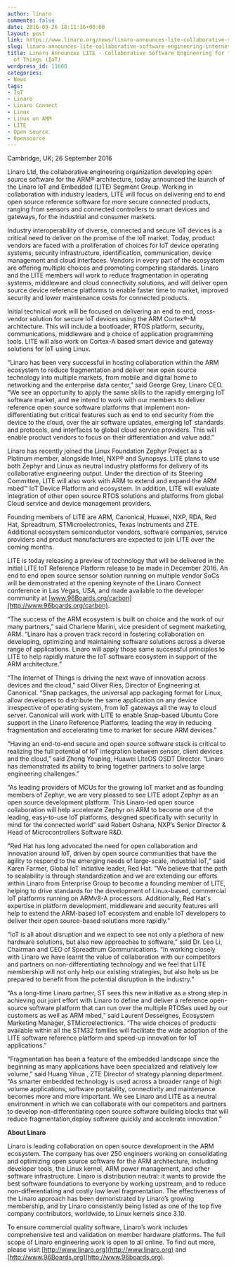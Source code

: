 ```yaml
---
author: linaro
comments: false
date: 2016-09-26 18:11:36+00:00
layout: post
link: https://www.linaro.org/news/linaro-announces-lite-collaborative-software-engineering-internet-things-iot/
slug: linaro-announces-lite-collaborative-software-engineering-internet-things-iot
title: Linaro Announces LITE - Collaborative Software Engineering for the Internet
  of Things (IoT)
wordpress_id: 11666
categories:
- News
tags:
- IoT
- Linaro
- Linaro Connect
- Linux
- Linux on ARM
- LITE
- Open Source
- Opensource
---
```


Cambridge, UK; 26 September 2016

Linaro Ltd, the collaborative engineering organization developing open source software for the ARM® architecture, today announced the launch of the Linaro IoT and Embedded (LITE) Segment Group. Working in collaboration with industry leaders, LITE will focus on delivering end to end open source reference software for more secure connected products, ranging from sensors and connected controllers to smart devices and gateways, for the industrial and consumer markets.

Industry interoperability of diverse, connected and secure IoT devices is a critical need to deliver on the promise of the IoT market. Today, product vendors are faced with a proliferation of choices for IoT device operating systems, security infrastructure, identification, communication, device management and cloud interfaces. Vendors in every part of the ecosystem are offering multiple choices and promoting competing standards. Linaro and the LITE members will work to reduce fragmentation in operating systems, middleware and cloud connectivity solutions, and will deliver open source device reference platforms to enable faster time to market, improved security and lower maintenance costs for connected products.

Initial technical work will be focused on delivering an end to end, cross-vendor solution for secure IoT devices using the ARM Cortex®-M architecture. This will include a bootloader, RTOS platform, security, communications, middleware and a choice of application programming tools. LITE will also work on Cortex-A based smart device and gateway solutions for IoT using Linux.

“Linaro has been very successful in hosting collaboration within the ARM ecosystem to reduce fragmentation and deliver new open source technology into multiple markets, from mobile and digital home to networking and the enterprise data center,” said George Grey, Linaro CEO. “We see an opportunity to apply the same skills to the rapidly emerging IoT software market, and we intend to work with our members to deliver reference open source software platforms that implement non-differentiating but critical features such as end to end security from the device to the cloud, over the air software updates, emerging IoT standards and protocols, and interfaces to global cloud service providers. This will enable product vendors to focus on their differentiation and value add.”

Linaro has recently joined the Linux Foundation Zephyr Project as a Platinum member, alongside Intel, NXP® and Synopsys. LITE plans to use both Zephyr and Linux as neutral industry platforms for delivery of its collaborative engineering output. Under the direction of its Steering Committee, LITE will also work with ARM to extend and expand the ARM mbed™ IoT Device Platform and ecosystem. In addition, LITE will evaluate integration of other open source RTOS solutions and platforms from global Cloud service and device management providers.

Founding members of LITE are ARM, Canonical, Huawei, NXP, RDA, Red Hat, Spreadtrum, STMicroelectronics, Texas Instruments and ZTE. Additional ecosystem semiconductor vendors, software companies, service providers and product manufacturers are expected to join LITE over the coming months.

LITE is today releasing a preview of technology that will be delivered in the initial LITE IoT Reference Platform release to be made in December 2016. An end to end open source sensor solution running on multiple vendor SoCs will be demonstrated at the opening keynote of the Linaro Connect conference in Las Vegas, USA, and made available to the developer community at [www.96Boards.org/carbon](http://www.96boards.org/carbon). 

“The success of the ARM ecosystem is built on choice and the work of our many partners,” said Charlene Marini, vice president of segment marketing, ARM. “Linaro has a proven track record in fostering collaboration on developing, optimizing and maintaining software solutions across a diverse range of applications. Linaro will apply those same successful principles to LITE to help rapidly mature the IoT software ecosystem in support of the ARM architecture.”

“The Internet of Things is driving the next wave of innovation across devices and the cloud,” said Oliver Ries, Director of Engineering at Canonical. “Snap packages, the universal app packaging format for Linux, allow developers to distribute the same application on any device irrespective of operating system, from IoT gateways all the way to cloud server. Canonical will work with LITE to enable Snap-based Ubuntu Core support in the Linaro Reference Platforms, leading the way in reducing fragmentation and accelerating time to market for secure ARM devices." 

"Having an end-to-end secure and open source software stack is critical to realizing the full potential of IoT integration between sensor, client devices and the cloud,” said Zhong Youping, Huawei LiteOS OSDT Director. “Linaro has demonstrated its ability to bring together partners to solve large engineering challenges.”

“As leading providers of MCUs for the growing IoT market and as founding members of Zephyr, we are very pleased to see LITE adopt Zephyr as an open source development platform. This Linaro-led open source collaboration will help accelerate Zephyr on ARM to become one of the leading, easy-to-use IoT platforms, designed specifically with security in mind for the connected world” said Robert Oshana, NXP’s Senior Director & Head of Microcontrollers Software R&D.

"Red Hat has long advocated the need for open collaboration and innovation around IoT, driven by open source communities that have the agility to respond to the emerging needs of large-scale, industrial IoT,” said Karen Farmer, Global IoT initiative leader, Red Hat. "We believe that the path to scalability is through standardization and we are extending our efforts within Linaro from Enterprise Group to become a founding member of LITE, helping to drive standards for the development of Linux-based, commercial IoT platforms running on ARMv8-A processors. Additionally, Red Hat's expertise in platform development, middleware and security features will help to extend the ARM-based IoT ecosystem and enable IoT developers to deliver their open source-based solutions more rapidly."

“IoT is all about disruption and we expect to see not only a plethora of new hardware solutions, but also new approaches to software,” said Dr. Leo Li, Chairman and CEO of Spreadtrum Communications. “In working closely with Linaro we have learnt the value of collaboration with our competitors and partners on non-differentiating technology and we feel that LITE membership will not only help our existing strategies, but also help us be prepared to benefit from the potential disruption in the industry.”

“As a long-time Linaro partner, ST sees this new initiative as a strong step in achieving our joint effort with Linaro to define and deliver a reference open-source software platform that can run over the multiple RTOSes used by our customers as well as ARM mbed,” said Laurent Desseignes, Ecosystem Marketing Manager, STMicroelectronics. “The wide choices of products available within all the STM32 families will facilitate the wide adoption of the LITE software reference platform and speed-up innovation for IoT applications.”  

“Fragmentation has been a feature of the embedded landscape since the beginning as many applications have been specialized and relatively low volume,” said Huang Yihua , ZTE Director of strategy planning department. “As smarter embedded technology is used across a broader range of high volume applications, software portability, connectivity and maintenance becomes more and more important. We see Linaro and LITE as a neutral environment in which we can collaborate with our competitors and partners to develop non-differentiating open source software building blocks that will reduce fragmentation,deploy software quickly and accelerate innovation.”

**About Linaro**

Linaro is leading collaboration on open source development in the ARM ecosystem. The company has over 250 engineers working on consolidating and optimizing open source software for the ARM architecture, including developer tools, the Linux kernel, ARM power management, and other software infrastructure. Linaro is distribution neutral: it wants to provide the best software foundations to everyone by working upstream, and to reduce non-differentiating and costly low level fragmentation. The effectiveness of the Linaro approach has been demonstrated by Linaro’s growing membership, and by Linaro consistently being listed as one of the top five company contributors, worldwide, to Linux kernels since 3.10.

To ensure commercial quality software, Linaro’s work includes comprehensive test and validation on member hardware platforms. The full scope of Linaro engineering work is open to all online. To find out more, please visit [http://www.linaro.org](http://www.linaro.org) and [http://www.96Boards.org](http://www.96boards.org).



